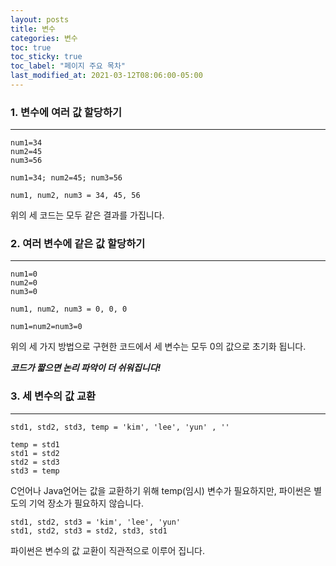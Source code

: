 ```yaml
---
layout: posts
title: 변수
categories: 변수
toc: true
toc_sticky: true
toc_label: "페이지 주요 목차"
last_modified_at: 2021-03-12T08:06:00-05:00
---
```




### 1. 변수에 여러 값 할당하기  
---
~~~
num1=34
num2=45
num3=56
~~~
~~~
num1=34; num2=45; num3=56
~~~
~~~
num1, num2, num3 = 34, 45, 56
~~~
위의 세 코드는 모두 같은 결과를 가집니다.


### 2. 여러 변수에 같은 값 할당하기
---
~~~
num1=0
num2=0
num3=0
~~~
~~~
num1, num2, num3 = 0, 0, 0
~~~
~~~
num1=num2=num3=0
~~~
위의 세 가지 방법으로 구현한 코드에서 세 변수는 모두 0의 값으로 초기화 됩니다.

***코드가 짧으면 논리 파악이 더 쉬워집니다!***

### 3. 세 변수의 값 교환
---
~~~
std1, std2, std3, temp = 'kim', 'lee', 'yun' , ''

temp = std1
std1 = std2
std2 = std3
std3 = temp
~~~
C언어나 Java언어는 값을 교환하기 위해 temp(임시) 변수가 필요하지만, 파이썬은 별도의 기억 장소가 필요하지 않습니다.

~~~
std1, std2, std3 = 'kim', 'lee', 'yun'
std1, std2, std3 = std2, std3, std1
~~~
파이썬은  변수의 값 교환이 직관적으로 이루어 집니다.

